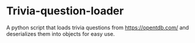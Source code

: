 # Trivia-question-loader
A python script that loads trivia questions from https://opentdb.com/ and deserializes them into objects for easy use.
